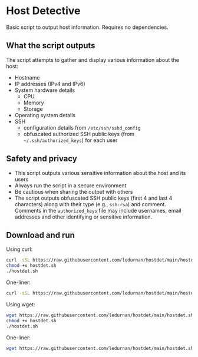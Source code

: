 # Host Detective

Basic script to output host information. Requires no dependencies.

## What the script outputs
The script attempts to gather and display various information about the host:

- Hostname
- IP addresses (IPv4 and IPv6)
- System hardware details
    - CPU
    - Memory
    - Storage
- Operating system details
- SSH
    - configuration details from `/etc/ssh/sshd_config`
    - obfuscated authorized SSH public keys (from `~/.ssh/authorized_keys`) for each user

## Safety and privacy
- This script outputs various sensitive information about the host and its users
- Always run the script in a secure environment
- Be cautious when sharing the output with others
- The script outputs obfuscated SSH public keys (first 4 and last 4 characters) along with their type (e.g., `ssh-rsa`) and comment. Comments in the `authorized_keys` file may include usernames, email addresses and other identifying or sensitive information.

## Download and run

Using curl:
```bash
curl -sSL https://raw.githubusercontent.com/ledurnan/hostdet/main/hostdet.sh -o hostdet.sh
chmod +x hostdet.sh
./hostdet.sh
```

One-liner:
```bash
curl -sSL https://raw.githubusercontent.com/ledurnan/hostdet/main/hostdet.sh -o hostdet.sh && chmod +x hostdet.sh && ./hostdet.sh
```

Using wget:
```bash
wget https://raw.githubusercontent.com/ledurnan/hostdet/main/hostdet.sh -O hostdet.sh
chmod +x hostdet.sh
./hostdet.sh
```

One-liner:
```bash
wget https://raw.githubusercontent.com/ledurnan/hostdet/main/hostdet.sh -O hostdet.sh && chmod +x hostdet.sh && ./hostdet.sh
```